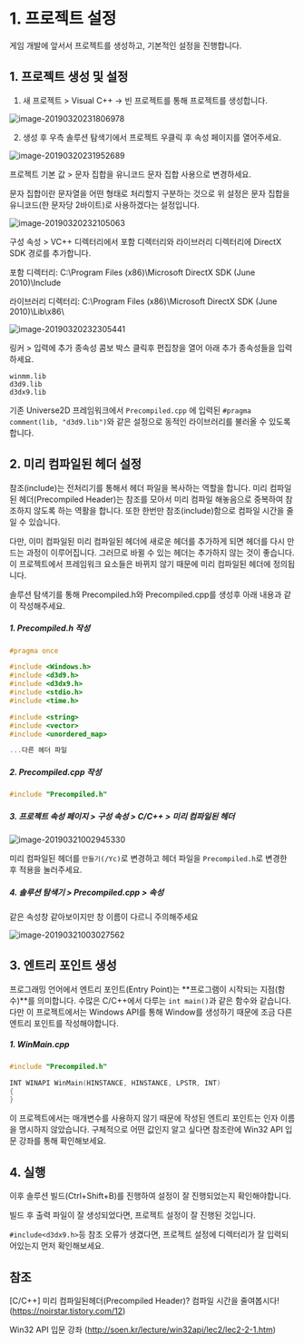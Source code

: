 # 1. 프로젝트 설정

게임 개발에 앞서서 프로젝트를 생성하고, 기본적인 설정을 진행합니다.



## 1. 프로젝트 생성 및 설정

1. 새 프로젝트 > Visual C++ -> 빈 프로젝트를 통해 프로젝트를 생성합니다.

![image-20190320231806978](assets/image-20190320231806978.png)



2. 생성 후 우측 솔루션 탐색기에서 프로젝트 우클릭 후 속성 페이지를 열어주세요.

![image-20190320231952689](assets/image-20190320231952689.png)

프로젝트 기본 값 > 문자 집합을 유니코드 문자 집합 사용으로 변경하세요.

문자 집합이란 문자열을 어떤 형태로 처리할지 구분하는 것으로 위 설정은 문자 집합을 유니코드(한 문자당 2바이트)로 사용하겠다는 설정입니다.



![image-20190320232105063](assets/image-20190320232105063.png)

구성 속성 > VC++ 디렉터리에서 포함 디렉터리와 라이브러리 디렉터리에 DirectX SDK 경로를 추가합니다.

포함 디렉터리: C:\Program Files (x86)\Microsoft DirectX SDK (June 2010)\Include

라이브러리 디렉터리:  C:\Program Files (x86)\Microsoft DirectX SDK (June 2010)\Lib\x86\



![image-20190320232305441](assets/image-20190320232305441.png)

링커 > 입력에 추가 종속성 콤보 박스 클릭후 편집창을 열어 아래 추가 종속성들을 입력하세요.

```
winmm.lib
d3d9.lib
d3dx9.lib
```

기존 Universe2D 프레임워크에서 `Precompiled.cpp` 에 입력된 `#pragma comment(lib, "d3d9.lib")`와 같은 설정으로 동적인 라이브러리를 불러올 수 있도록 합니다.



## 2. 미리 컴파일된 헤더 설정

 참조(include)는 전처리기를 통해서 헤더 파일을 복사하는 역할을 합니다. 미리 컴파일된 헤더(Precompiled Header)는 참조를 모아서 미리 컴파일 해놓음으로 중복하여 참조하지 않도록 하는 역활을 합니다. 또한 한번만 참조(include)함으로 컴파일 시간을 줄일 수 있습니다.

 다만, 이미 컴파일된 미리 컴파일된 헤더에 새로운 헤더를 추가하게 되면 헤더를 다시 만드는 과정이 이루어집니다. 그러므로 바뀔 수 있는 헤더는 추가하지 않는 것이 좋습니다. 이 프로젝트에서 프레임워크 요소들은 바뀌지 않기 때문에 미리 컴파일된 헤더에 정의됩니다.



솔루션 탐색기를 통해 Precompiled.h와 Precompiled.cpp를 생성후 아래 내용과 같이 작성해주세요.



##### 1. Precompiled.h 작성

```c++
#pragma once

#include <Windows.h>
#include <d3d9.h>
#include <d3dx9.h>
#include <stdio.h>
#include <time.h>

#include <string>
#include <vector>
#include <unordered_map>

...다른 헤더 파일
```



##### 2. Precompiled.cpp 작성

```c++
#include "Precompiled.h"	
```



##### 3. 프로젝트 속성 페이지 > 구성 속성 > C/C++ > 미리 컴파일된 헤더

![image-20190321002945330](assets/image-20190321002945330.png)

미리 컴파일된 헤더를 `만들기(/Yc)`로 변경하고 헤더 파일을 `Precompiled.h`로 변경한 후 적용을 눌러주세요.



##### 4. 솔루션 탐색기 > Precompiled.cpp > 속성

같은 속성창 같아보이지만 창 이름이 다르니 주의해주세요

![image-20190321003027562](assets/image-20190321003027562.png)



## 3. 엔트리 포인트 생성

 프로그래밍 언어에서 엔트리 포인트(Entry Point)는 **프로그램이 시작되는 지점(함수)**를 의미합니다. 수많은 C/C++에서 다루는 `int main()`과 같은 함수와 같습니다. 다만 이 프로젝트에서는 Windows API를 통해 Window를 생성하기 때문에 조금 다른 엔트리 포인트를 작성해야합니다.



##### 1. WinMain.cpp

````c++
#include "Precompiled.h"

INT WINAPI WinMain(HINSTANCE, HINSTANCE, LPSTR, INT)
{
}
````

 이 프로젝트에서는 매개변수를 사용하지 않기 때문에 작성된 엔트리 포인트는 인자 이름을 명시하지 않았습니다. 구체적으로 어떤 값인지 알고 싶다면 참조란에 Win32 API 입문 강좌를 통해 확인해보세요.



## 4. 실행

이후 솔루션 빌드(Ctrl+Shift+B)를 진행하여 설정이 잘 진행되었는지 확인해야합니다.

빌드 후 출력 파일이 잘 생성되었다면, 프로젝트 설정이 잘 진행된 것입니다.



`#include<d3dx9.h>`등 참조 오류가 생겼다면, 프로젝트 설정에 디렉터리가 잘 입력되어있는지 먼저 확인해보세요.



## 참조

[C/C++] 미리 컴파일된헤더(Precompiled Header)? 컴파일 시간을 줄여봅시다! (https://noirstar.tistory.com/12)

Win32 API 입문 강좌 (http://soen.kr/lecture/win32api/lec2/lec2-2-1.htm)
